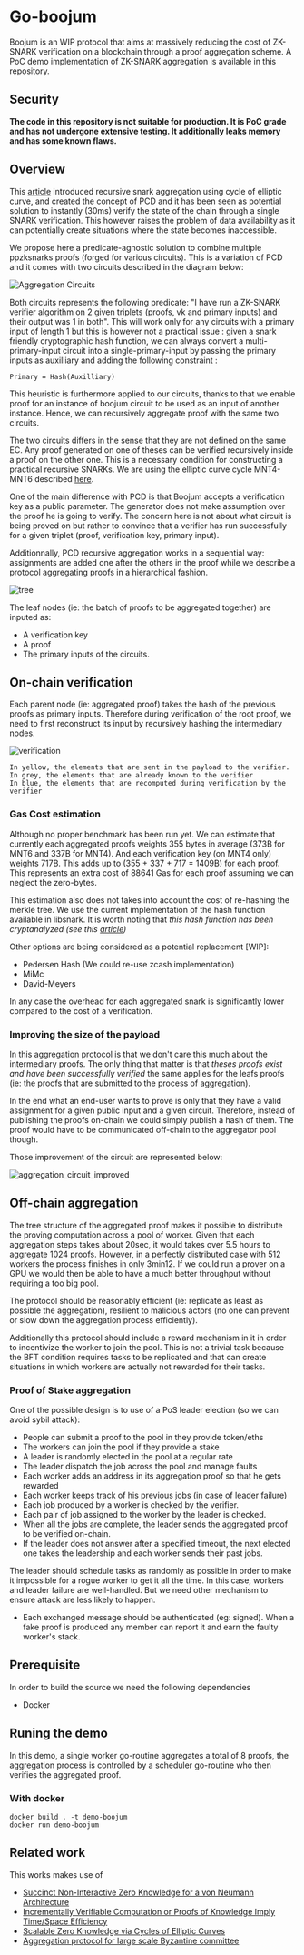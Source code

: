 # Go-boojum

Boojum is an WIP protocol that aims at massively reducing the cost of ZK-SNARK verification on a blockchain through a proof aggregation scheme. A PoC demo implementation of ZK-SNARK aggregation is available in this repository.

## Security

**The code in this repository is not suitable for production. It is PoC grade and has not undergone extensive testing. It additionally leaks memory and has some known flaws.**

## Overview

This [article](https://eprint.iacr.org/2014/595.pdf) introduced recursive snark aggregation using cycle of elliptic curve, and created the concept of PCD and it has been seen as potential solution to instantly (30ms) verify the state of the chain through a single SNARK verification. This however raises the problem of data availability as it can potentially create situations where the state becomes inaccessible.

We propose here a predicate-agnostic solution to combine multiple ppzksnarks proofs (forged for various circuits). This is a variation of PCD and it comes with two circuits described in the diagram below:

![Aggregation Circuits](./docs/aggregation_circuits.png)

Both circuits represents the following predicate: "I have run a ZK-SNARK verifier algorithm on 2 given triplets (proofs, vk and primary inputs) and their output was 1 in both". This will work only for any circuits with a primary input of length 1 but this is however not a practical issue : given a snark friendly cryptographic hash function, we can always convert a multi-primary-input circuit into a single-primary-input by passing the primary inputs as auxilliary and adding the following constraint :

    Primary = Hash(Auxilliary)

This heuristic is furthermore applied to our circuits, thanks to that we enable proof for an instance of boojum circuit to be used as an input of another instance. Hence, we can recursively aggregate proof with the same two circuits.

The two circuits differs in the sense that they are not defined on the same EC. Any proof generated on one of theses can be verified recursively inside a proof on the other one. This is a necessary condition for constructing a practical recursive SNARKs. We are using the elliptic curve cycle MNT4-MNT6 described [here](https://eprint.iacr.org/2014/595.pdf).

One of the main difference with PCD is that Boojum accepts a verification key as a public parameter. The generator does not make assumption over the proof he is going to verify. The concern here is not about what circuit is being proved on but rather to convince that a verifier has run successfully for a given triplet (proof, verification key, primary input).

Additionnally, PCD recursive aggregation works in a sequential way: assignments are added one after the others in the proof while we describe a protocol aggregating proofs in a hierarchical fashion.

![tree](./docs/tree_of_proof.png)

The leaf nodes (ie: the batch of proofs to be aggregated together) are inputed as:

* A verification key
* A proof
* The primary inputs of the circuits.

## On-chain verification

Each parent node (ie: aggregated proof) takes the hash of the previous proofs as primary inputs. Therefore during verification of the root proof, we need to first reconstruct its input by recursively hashing the intermediary nodes.

![verification](./docs/verification.png)

    In yellow, the elements that are sent in the payload to the verifier.
    In grey, the elements that are already known to the verifier
    In blue, the elements that are recomputed during verification by the verifier

### Gas Cost estimation

Although no proper benchmark has been run yet. We can estimate that currently each aggregated proofs weights 355 bytes in average (373B for MNT6 and 337B for MNT4). And each verification key (on MNT4 only) weights 717B. This adds up to (355 + 337 + 717 = 1409B) for each proof. This represents an extra cost of 88641 Gas for each proof assuming we can neglect the zero-bytes.

This estimation also does not takes into account the cost of re-hashing the merkle tree. We use the current implementation of the hash function available in libsnark. It is worth noting that *this hash function has been cryptanalyzed (see this [article](http://www.math.ttu.edu/~cmonico/research/linearhash.pdf))*

Other options are being considered as a potential replacement [WIP]:

* Pedersen Hash (We could re-use zcash implementation)
* MiMc
* David-Meyers

In any case the overhead for each aggregated snark is significantly lower compared to the cost of a verification.

### Improving the size of the payload

In this aggregation protocol is that we don't care this much about the intermediary proofs. The only thing that matter is that *theses proofs exist and have been successfully verified* the same applies for the leafs proofs (ie: the proofs that are submitted to the process of aggregation).

In the end what an end-user wants to prove is only that they have a valid assignment for a given public input and a given circuit. Therefore, instead of publishing the proofs on-chain we could simply publish a hash of them. The proof would have to be communicated off-chain to the aggregator pool though.

Those improvement of the circuit are represented below:

![aggregation_circuit_improved](./docs/aggregation_circuit_improved.png)

## Off-chain aggregation

The tree structure of the aggregated proof makes it possible to distribute the proving computation across a pool of worker. Given that each aggregation steps takes about 20sec, it would takes over 5.5 hours to aggregate 1024 proofs. However, in a perfectly distributed case with 512 workers the process finishes in only 3min12. If we could run a prover on a GPU we would then be able to have a much better throughput without requiring a too big pool.

The protocol should be reasonably efficient (ie: replicate as least as possible the aggregation), resilient to malicious actors (no one can prevent or slow down the aggregation process efficiently).

Additionally this protocol should include a reward mechanism in it in order to incentivize the worker to join the pool. This is not a trivial task because the BFT condition requires tasks to be replicated and that can create situations in which workers are actually not rewarded for their tasks.

### Proof of Stake aggregation

One of the possible design is to use of a PoS leader election (so we can avoid sybil attack):

* People can submit a proof to the pool in they provide token/eths
* The workers can join the pool if they provide a stake
* A leader is randomly elected in the pool at a regular rate
* The leader dispatch the job across the pool and manage faults
* Each worker adds an address in its aggregation proof so that he gets rewarded
* Each worker keeps track of his previous jobs (in case of leader failure)
* Each job produced by a worker is checked by the verifier.
* Each pair of job assigned to the worker by the leader is checked.
* When all the jobs are complete, the leader sends the aggregated proof to be verified on-chain.
* If the leader does not answer after a specified timeout, the next elected one takes the leadership and each worker sends their past jobs.

The leader should schedule tasks as randomly as possible in order to make it impossible for a rogue worker to get it all the time. In this case, workers and leader failure are well-handled. But we need other mechanism to ensure attack are less likely to happen.

* Each exchanged message should be authenticated (eg: signed). When a fake proof is produced any member can report it and earn the faulty worker's stack.

## Prerequisite

In order to build the source we need the following dependencies

* Docker

## Runing the demo

In this demo, a single worker go-routine aggregates a total of 8 proofs, the aggregation process is controlled by a scheduler go-routine who then verifies the aggregated proof.

### With docker

    docker build . -t demo-boojum
    docker run demo-boojum

## Related work

This works makes use of

* [Succinct Non-Interactive Zero Knowledge for a von Neumann Architecture](https://eprint.iacr.org/2013/879.pdf)
* [Incrementally Verifiable Computation or Proofs of Knowledge Imply Time/Space Efficiency](https://link.springer.com/content/pdf/10.1007%2F978-3-540-78524-8_1.pdf)
* [Scalable Zero Knowledge via Cycles of Elliptic Curves](https://eprint.iacr.org/2014/595.pdf)
* [Aggregation protocol for large scale Byzantine committee](https://docs.google.com/presentation/d/1fL0mBF5At4ojW0HhbvBQ2yJHA3_q8q8kiioC6WvY9g4/edit#slide=id.p)
